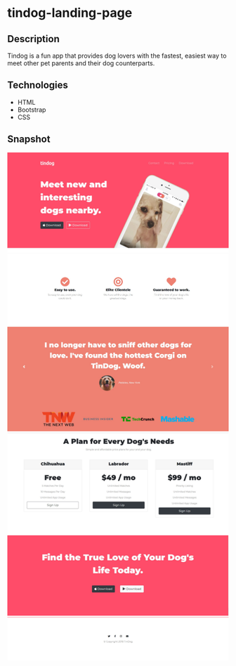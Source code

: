 # tindog-landing-page

## Description
Tindog is a fun app that provides dog lovers with the fastest, easiest way to meet other pet parents and their dog counterparts.

## Technologies
- HTML
- Bootstrap
- CSS

## Snapshot

![Image 1](/snapshots/img1.jpg)
![Image 1](/snapshots/img2.jpg)
![Image 1](/snapshots/img3.jpg)
![Image 1](/snapshots/img4.jpg)
![Image 1](/snapshots/img5.jpg)
![Image 1](/snapshots/img6.jpg)


